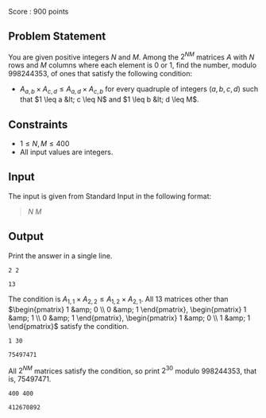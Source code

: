 Score : $900$ points

## Problem Statement

You are given positive integers $N$ and $M$. Among the $2^{NM}$ matrices $A$ with $N$ rows and $M$ columns where each element is $0$ or $1$, find the number, modulo $998244353$, of ones that satisfy the following condition:

- $A_{a, b} \times A_{c, d} \leq A_{a, d} \times A_{c, b}$ for every quadruple of integers $(a, b, c, d)$ such that $1 \leq a &lt; c \leq N$ and $1 \leq b &lt; d \leq M$.

## Constraints

- $1 \leq N, M \leq 400$
- All input values are integers.

## Input

The input is given from Standard Input in the following format:

> $N$ $M$

## Output

Print the answer in a single line.

```input1
2 2
```

```output1
13
```

The condition is $A_{1,1} \times A_{2,2} \leq A_{1,2} \times A_{2,1}$. All $13$ matrices other than $\begin{pmatrix} 1 &amp; 0 \\ 0 &amp; 1 \end{pmatrix}, \begin{pmatrix} 1 &amp; 1 \\ 0 &amp; 1 \end{pmatrix}, \begin{pmatrix} 1 &amp; 0 \\ 1 &amp; 1 \end{pmatrix}$ satisfy the condition.

```input2
1 30
```

```output2
75497471
```

All $2^{NM}$ matrices satisfy the condition, so print $2^{30}$ modulo $998244353$, that is, $75497471$.

```input3
400 400
```

```output3
412670892
```